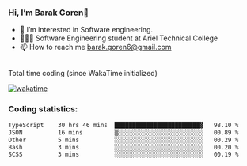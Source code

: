 ###  Hi, I’m Barak Goren👋
- 👀 I’m interested in Software engineering.
- 👨🏼‍🎓 Software Engineering student at Ariel Technical College
- 📫 How to reach me barak.goren6@gmail.com
##
Total time coding (since WakaTime initialized)

[![wakatime](https://wakatime.com/badge/user/5cc5ec80-a806-4ca2-a704-db29274e48cd.svg)](https://wakatime.com/@5cc5ec80-a806-4ca2-a704-db29274e48cd)

   
### Coding statistics:

<!--START_SECTION:waka-->

```txt
TypeScript    30 hrs 46 mins  ████████████████████████▓   98.10 %
JSON          16 mins         ▒░░░░░░░░░░░░░░░░░░░░░░░░   00.89 %
Other         5 mins          ░░░░░░░░░░░░░░░░░░░░░░░░░   00.29 %
Bash          3 mins          ░░░░░░░░░░░░░░░░░░░░░░░░░   00.20 %
SCSS          3 mins          ░░░░░░░░░░░░░░░░░░░░░░░░░   00.19 %
```

<!--END_SECTION:waka-->

<!---
barakgoren/barakgoren is a ✨ special ✨ repository because its `README.md` (this file) appears on your GitHub profile.
You can click the Preview link to take a look at your changes.
--->
